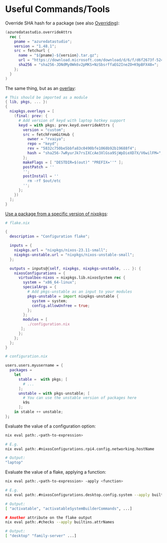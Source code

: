# Useful Commands/Tools

Override SHA hash for a package (see also [Overriding]):

```nix
(azuredatastudio.overrideAttrs
  rec {
    pname = "azuredatastudio";
    version = "1.48.1";
    src = fetchurl {
      name = "${pname}-${version}.tar.gz";
      url = "https://download.microsoft.com/download/d/6/f/d6f2673f-5240-4605-8e7d-5b6c49d188e8/azuredatastudio-linux-1.48.1.tar.gz";
      sha256 = "sha256-JDNdMy0Wk6v2pMKS+NzSbsrffaEG2IneZO+K9pBFX48=";
    };
  }
)
```

The same thing, but as an [overlay]:

```nix
# This should be imported as a module
{ lib, pkgs, ... }:
{
  nixpkgs.overlays = [
    (final: prev: {
      # Add version of keyd with laptop hotkey support
      keyd = with pkgs; prev.keyd.overrideAttrs {
        version = "custom";
        src = fetchFromGitHub {
          owner = "rvaiya";
          repo = "keyd";
          rev = "5832c750be5bbfa83c0490bfe1068b92b19688f4";
          hash = "sha256-7wRyurJk7rsIXCcAe3XlGsa9SjWpDieXD7X/V6wilFM=";
        };
        makeFlags = [ "DESTDIR=$(out)" "PREFIX=''" ];
        postPatch = ''
        '';
        postInstall = ''
          rm -rf $out/etc
        '';
      };
    })
  ];
}
```

[Use a package from a specific version of nixpkgs][specific-package-version]:

```nix
# flake.nix

{
  description = "Configuration flake";

  inputs = {
    nixpkgs.url = "nixpkgs/nixos-23.11-small";
    nixpkgs-unstable.url = "nixpkgs/nixos-unstable-small";
  };

  outputs = inputs@{self, nixpkgs, nixpkgs-unstable, ... }: {
    nixosConfigurations = {
      virtualbox-nixos = nixpkgs.lib.nixosSystem rec {
        system = "x86_64-linux";
        specialArgs = {
          # Add pkgs-unstable as an input to your modules
          pkgs-unstable = import nixpkgs-unstable {
            system = system;
            config.allowUnfree = true;
          };
        };
        modules = [
          ./configuration.nix
       ];
      };
    };
  };
}

# configuration.nix

users.users.myusername = {
  packages =
    let
      stable =  with pkgs; [
        # ...
      ];
      unstable = with pkgs-unstable; [
        # You can use the unstable version of packages here
        k9s
      ];
    in stable ++ unstable;
};
```

Evaluate the value of a configuration option:

```bash
nix eval path:.<path-to-expression>

# E.g.
nix eval path:.#nixosConfigurations.rpi4.config.networking.hostName

# Output:
"laptop"
```

Evaluate the value of a flake, applying a function:

```bash
nix eval path:.<path-to-expression> -apply <function>

# E.g.
nix eval path:.#nixosConfigurations.desktop.config.system --apply builtins.attrNames

# Output:
[ "activatable", "activatableSystemBuilderCommands", ...]

# Another attribute on the flake output
nix eval path:.#checks --apply builtins.attrNames

# Output:
[ "desktop" "family-server" ...]
```

[Overriding]: https://ryantm.github.io/nixpkgs/using/overrides/
[overlay]: https://nixos.wiki/wiki/Overlays#Examples_of_overlays
[specific-package-version]: https://old.reddit.com/r/NixOS/comments/1b08hqn/can_flakes_pin_specific_versions_of_individual/
